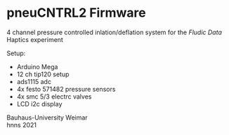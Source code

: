 # pneuCNTRL2 Firmware
4 channel pressure controlled inlation/deflation system for the _Fludic Data_ Haptics experiment

Setup:

- Arduino Mega 
- 12 ch tip120 setup 
- ads1115 adc
- 4x festo 571482 pressure sensors
- 4x smc 5/3 electrc valves 
- LCD i2c display 

Bauhaus-University Weimar \
hnns 2021
